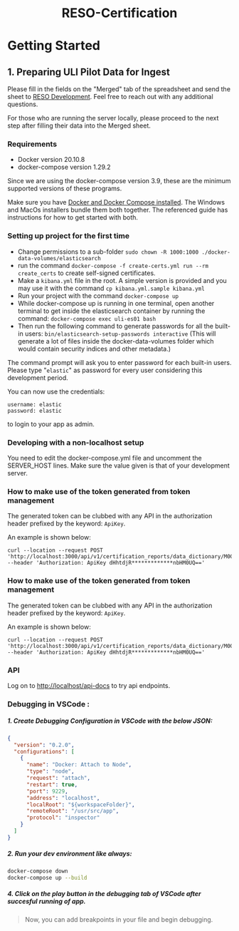 <h1 align="center">
   RESO-Certification
</h1>

# Getting Started

## 1. Preparing ULI Pilot Data for Ingest

Please fill in the fields on the "Merged" tab of the spreadsheet and send the sheet to [RESO Development](mailto:dev@reso.org). Feel free to reach out with any additional questions. 

For those who are running the server locally, please proceed to the next step after filling their data into the Merged sheet.

### Requirements

- Docker version 20.10.8
- docker-compose version 1.29.2

Since we are using the docker-compose version 3.9, these are the minimum supported versions of these programs.

Make sure you have [Docker and Docker Compose installed](https://docs.docker.com/compose/install/). The Windows and MacOs installers bundle them both together. The referenced guide has instructions for how to get started with both. 

### Setting up project for the first time

- Change permissions to a sub-folder `sudo chown -R 1000:1000 ./docker-data-volumes/elasticsearch`
- run the command `docker-compose -f create-certs.yml run --rm create_certs` to create self-signed certificates.
- Make a `kibana.yml` file in the root.  A simple version is provided and you may use it with the command `cp kibana.yml.sample kibana.yml`
- Run your project with the command `docker-compose up`
- While docker-compose up is running in one terminal, open another terminal to get inside the elasticsearch container by running the command:
```docker-compose exec uli-es01 bash```
- Then run the following command to generate passwords for all the built-in users: `bin/elasticsearch-setup-passwords interactive` (This will generate a lot of files inside the docker-data-volumes folder which would contain security indices and other metadata.)

The command prompt will ask you to enter password for each built-in users. Please type "`elastic`" as password for every user considering this development period.

You can now use the credentials:
```
username: elastic
password: elastic
```
to login to your app as admin.

### Developing with a non-localhost setup

You need to edit the docker-compose.yml file and uncomment the SERVER_HOST lines.  Make sure the value given is that of your development server.

### How to make use of the token generated from token management

The generated token can be clubbed with any API in the authorization header prefixed by the keyword: `ApiKey`.

 An example is shown below:
```
curl --location --request POST 'http://localhost:3000/api/v1/certification_reports/data_dictionary/M00000595'
--header 'Authorization: ApiKey dHhtdjR*************nbHM0UQ=='
```
### How to make use of the token generated from token management

The generated token can be clubbed with any API in the authorization header prefixed by the keyword: `ApiKey`.

 An example is shown below:
```
curl --location --request POST 'http://localhost:3000/api/v1/certification_reports/data_dictionary/M00000595'
--header 'Authorization: ApiKey dHhtdjR*************nbHM0UQ=='
```
### API

Log on to [http://localhost/api-docs](http://localhost/api-docs) to try api endpoints.


### Debugging in VSCode :

##### 1. Create Debugging Configuration in VSCode with the below JSON:
```JSON
{
  "version": "0.2.0",
  "configurations": [
    {
      "name": "Docker: Attach to Node",
      "type": "node",
      "request": "attach",
      "restart": true,
      "port": 9229,
      "address": "localhost",
      "localRoot": "${workspaceFolder}",
      "remoteRoot": "/usr/src/app",
      "protocol": "inspector"
    }
  ]
}
```

##### 2. Run your dev environment like always:
```bash
docker-compose down
docker-compose up --build
```
##### 4. Click on the play button in the debugging tab of VSCode after succesful running of app.

> Now, you can add breakpoints in your file and begin debugging.